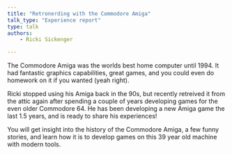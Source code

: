 ```yaml
---
title: "Retronerding with the Commodore Amiga"
talk_type: "Experience report"
type: talk
authors:
    - Ricki Sickenger

---
```

The Commodore Amiga was the worlds best home computer until 1994. It had fantastic graphics capabilities, great games, and you could even do homework on it if you wanted (yeah right).

Ricki stopped using his Amiga back in the 90s, but recently retreived it from the attic again after spending a couple of years developing games for the even older Commodore 64. He has been developing a new Amiga game the last 1.5 years, and is ready to share his experiences!

You will get insight into the history of the Commodore Amiga, a few funny stories, and learn how it is to develop games on this 39 year old machine with modern tools.

